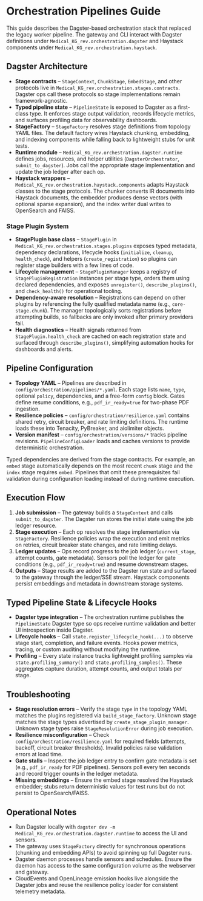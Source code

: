 # Orchestration Pipelines Guide

This guide describes the Dagster-based orchestration stack that replaced the
legacy worker pipeline. The gateway and CLI interact with Dagster definitions
under `Medical_KG_rev.orchestration.dagster` and Haystack components under
`Medical_KG_rev.orchestration.haystack`.

## Dagster Architecture

- **Stage contracts** – `StageContext`, `ChunkStage`, `EmbedStage`, and other
  protocols live in `Medical_KG_rev.orchestration.stages.contracts`. Dagster ops
  call these protocols so stage implementations remain framework-agnostic.
- **Typed pipeline state** – `PipelineState` is exposed to Dagster as a
  first-class type. It enforces stage output validation, records lifecycle
  metrics, and surfaces profiling data for observability dashboards.
- **StageFactory** – `StageFactory` resolves stage definitions from topology
  YAML files. The default factory wires Haystack chunking, embedding, and
  indexing components while falling back to lightweight stubs for unit tests.
- **Runtime module** – `Medical_KG_rev.orchestration.dagster.runtime` defines
  jobs, resources, and helper utilities (`DagsterOrchestrator`,
  `submit_to_dagster`). Jobs call the appropriate stage implementation and
  update the job ledger after each op.
- **Haystack wrappers** – `Medical_KG_rev.orchestration.haystack.components`
  adapts Haystack classes to the stage protocols. The chunker converts IR
  documents into Haystack documents, the embedder produces dense vectors (with
  optional sparse expansion), and the index writer dual writes to OpenSearch and
  FAISS.

### Stage Plugin System

- **StagePlugin base class** – `StagePlugin` in
  `Medical_KG_rev.orchestration.stages.plugins` exposes typed metadata,
  dependency declarations, lifecycle hooks (`initialize`, `cleanup`,
  `health_check`), and helpers (`create_registration`) so plugins can register
  stage builders with a few lines of code.
- **Lifecycle management** – `StagePluginManager` keeps a registry of
  `StagePluginRegistration` instances per stage type, orders them using declared
  dependencies, and exposes `unregister()`, `describe_plugins()`, and
  `check_health()` for operational tooling.
- **Dependency-aware resolution** – Registrations can depend on other plugins by
  referencing the fully qualified metadata name (e.g., `core-stage.chunk`). The
  manager topologically sorts registrations before attempting builds, so
  fallbacks are only invoked after primary providers fail.
- **Health diagnostics** – Health signals returned from `StagePlugin.health_check`
  are cached on each registration state and surfaced through
  `describe_plugins()`, simplifying automation hooks for dashboards and alerts.

## Pipeline Configuration

- **Topology YAML** – Pipelines are described in
  `config/orchestration/pipelines/*.yaml`. Each stage lists `name`, `type`,
  optional `policy`, dependencies, and a free-form `config` block. Gates define
  resume conditions, e.g., `pdf_ir_ready=true` for two-phase PDF ingestion.
- **Resilience policies** – `config/orchestration/resilience.yaml` contains
  shared retry, circuit breaker, and rate limiting definitions. The runtime
  loads these into Tenacity, PyBreaker, and aiolimiter objects.
- **Version manifest** – `config/orchestration/versions/*` tracks pipeline
  revisions. `PipelineConfigLoader` loads and caches versions to provide
  deterministic orchestration.

Typed dependencies are derived from the stage contracts. For example, an
`embed` stage automatically depends on the most recent `chunk` stage and the
`index` stage requires `embed`. Pipelines that omit these prerequisites fail
validation during configuration loading instead of during runtime execution.

## Execution Flow

1. **Job submission** – The gateway builds a `StageContext` and calls
   `submit_to_dagster`. The Dagster run stores the initial state using the job
   ledger resource.
2. **Stage execution** – Each op resolves the stage implementation via
   `StageFactory`. Resilience policies wrap the execution and emit metrics on
   retries, circuit breaker state changes, and rate limiting delays.
3. **Ledger updates** – Ops record progress to the job ledger (`current_stage`,
   attempt counts, gate metadata). Sensors poll the ledger for gate conditions
   (e.g., `pdf_ir_ready=true`) and resume downstream stages.
4. **Outputs** – Stage results are added to the Dagster run state and surfaced
   to the gateway through the ledger/SSE stream. Haystack components persist
   embeddings and metadata in downstream storage systems.

## Typed Pipeline State & Lifecycle Hooks

- **Dagster type integration** – The orchestration runtime publishes the
  `PipelineState` Dagster type so ops receive runtime validation and better UI
  introspection inside Dagster.
- **Lifecycle hooks** – Call `state.register_lifecycle_hook(...)` to observe
  stage start, completion, and failure events. Hooks power metrics, tracing, or
  custom auditing without modifying the runtime.
- **Profiling** – Every state instance tracks lightweight profiling samples via
  `state.profiling_summary()` and `state.profiling_samples()`. These aggregates
  capture duration, attempt counts, and output totals per stage.

## Troubleshooting

- **Stage resolution errors** – Verify the stage `type` in the topology YAML
  matches the plugins registered via `build_stage_factory`. Unknown stage
  matches the stage types advertised by `create_stage_plugin_manager`. Unknown stage
  types raise `StageResolutionError` during job execution.
- **Resilience misconfiguration** – Check `config/orchestration/resilience.yaml`
  for required fields (attempts, backoff, circuit breaker thresholds). Invalid
  policies raise validation errors at load time.
- **Gate stalls** – Inspect the job ledger entry to confirm gate metadata is
  set (e.g., `pdf_ir_ready` for PDF pipelines). Sensors poll every ten seconds
  and record trigger counts in the ledger metadata.
- **Missing embeddings** – Ensure the embed stage resolved the Haystack
  embedder; stubs return deterministic values for test runs but do not persist
  to OpenSearch/FAISS.

## Operational Notes

- Run Dagster locally with
  `dagster dev -m Medical_KG_rev.orchestration.dagster.runtime` to access the UI
  and sensors.
- The gateway uses `StageFactory` directly for synchronous operations (chunking
  and embedding APIs) to avoid spinning up full Dagster runs.
- Dagster daemon processes handle sensors and schedules. Ensure the daemon has
  access to the same configuration volume as the webserver and gateway.
- CloudEvents and OpenLineage emission hooks live alongside the Dagster jobs
  and reuse the resilience policy loader for consistent telemetry metadata.
